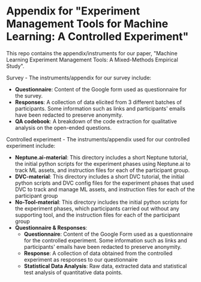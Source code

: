 # Appendix for "Experiment Management Tools for Machine Learning: A Controlled Experiment"

This repo contains the appendix/instruments for our paper, "Machine Learning Experiment Management Tools: A Mixed-Methods Empirical Study".

Survey - The instruments/appendix for our survey include:

- **Questionnaire**: Content of the Google form used as questionnaire for the survey.
- **Responses**: A collection of data elicited from 3 different batches of participants. Some information such as links and participants' emails have been redacted to preserve anonymity.
- **QA codebook**: A breakdown of the code extraction for qualitative analysis on the open-ended questions.

Controlled experiment - The instruments/appendix used for our controlled experiment include:

- **Neptune.ai-material**: This directory includes a short Neptune tutorial, the initial python scripts for the experiment phases using Neptune.ai to track ML assets, and instruction files for each of the participant group.
- **DVC-material**: This directory includes a short DVC tutorial, the initial python scripts and DVC config files for the experiment phases that used DVC to track and manage ML assets, and instruction files for each of the participant group
- **No-Tool-material**: This directory includes the initial python scripts for the experiment phases, which participants carried out without any supporting tool, and the instruction files for each of the participant group
- **Questionnaire & Responses**:
  - **Questionnaire**: Content of the Google Form used as a questionnaire for the controlled experiment. Some information such as links and participants' emails have been redacted to preserve anonymity.
  - **Response**: A collection of data obtained from the controlled experiment as responses to our questionnaire
  - **Statistical Data Analysis**: Raw data, extracted data and statistical test analysis of quantitative data points.
